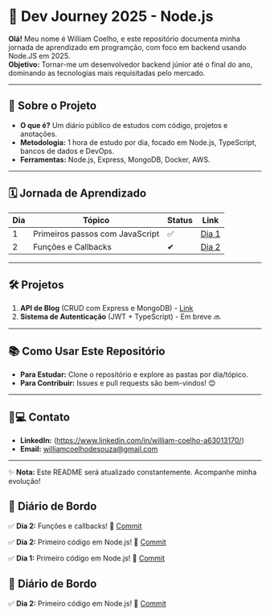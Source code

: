 # 🚀 Dev Journey 2025 - Node.js

**Olá!** Meu nome é William Coelho, e este repositório documenta minha jornada de aprendizado em programção, com foco em backend usando Node.JS em 2025.  
**Objetivo:** Tornar-me um desenvolvedor backend júnior até o final do ano, dominando as tecnologias mais requisitadas pelo mercado.

---

## 📌 Sobre o Projeto
- **O que é?** Um diário público de estudos com código, projetos e anotações.
- **Metodologia:** 1 hora de estudo por dia, focado em Node.js, TypeScript, bancos de dados e DevOps.
- **Ferramentas:** Node.js, Express, MongoDB, Docker, AWS.

---

## 🗓 Jornada de Aprendizado
| Dia | Tópico | Status | Link |
|-----|--------|--------|------|
| 1   | Primeiros passos com JavaScript | ✅ | [Dia 1](/dia-1) |
| 2   | Funções e Callbacks | ✔ | [Dia 2](/dia-2) |

---

## 🛠 Projetos
1. **API de Blog** (CRUD com Express e MongoDB) - [Link](/projetos/blog-api)
2. **Sistema de Autenticação** (JWT + TypeScript) - Em breve 🔜

---

## 📚 Como Usar Este Repositório
- **Para Estudar:** Clone o repositório e explore as pastas por dia/tópico.
- **Para Contribuir:** Issues e pull requests são bem-vindos! 😊

---

## 👨💻 Contato
- **LinkedIn:** (https://www.linkedin.com/in/william-coelho-a63013170/)
- **Email:** williamcoelhodesouza@gmail.com

---

✨ **Nota:** Este README será atualizado constantemente. Acompanhe minha evolução!
## 📅 Diário de Bordo

✅ **Dia 2:** 
Funções e callbacks!
🔗 [Commit](https://github.com/Souzark/dev-journey-2025/commit/)

✅ **Dia 2:** Primeiro código em Node.js!
🔗 [Commit](https://github.com/souzark/dev-journey-2025/commit/abc123)

✅ **Dia 1:** Primeiro código em Node.js!
🔗 [Commit](https://github.com/souzark/dev-journey-2025/commit/)

## 📅 Diário de Bordo

✅ **Dia 2:** Primeiro código em Node.js!
🔗 [Commit](https://github.com/Souzark/dev-journey-2025/commit/4bec4ca)

